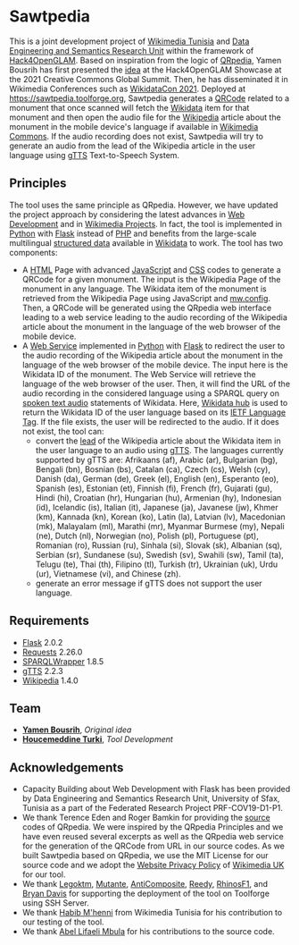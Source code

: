# Sawtpedia
This is a joint development project of [Wikimedia Tunisia](https://meta.wikimedia.org/wiki/Wikimedia_Tunisie) and [Data Engineering and Semantics Research Unit](http://www.fss.rnu.tn/eng/s3465/pages/819/DES-UNIT) within the framework of [Hack4OpenGLAM](https://hack4openglam.okf.fi/). Based on inspiration from the logic of [QRpedia](https://qrpedia.org), Yamen Bousrih has first presented the [idea](https://hack4openglam.okf.fi/tools/audioqrpedia/) at the Hack4OpenGLAM Showcase at the 2021 Creative Commons Global Summit. Then, he has disseminated it in Wikimedia Conferences such as [WikidataCon 2021](https://pretalx.com/wdcon21/talk/BPE3VZ/). Deployed at https://sawtpedia.toolforge.org, Sawtpedia generates a [QRCode](https://en.wikipedia.org/wiki/QR_code) related to a monument that once scanned will fetch the [Wikidata](https://www.wikidata.org) item for that monument and then open the audio file for the [Wikipedia](https://en.wikipedia.org) article about the monument in the mobile device's language if available in [Wikimedia Commons](https://commons.wikimedia.org). If the audio recording does not exist, Sawtpedia will try to generate an audio from the lead of the Wikipedia article in the user language using [gTTS](https://gtts.readthedocs.io/en/latest/) Text-to-Speech System.
## Principles
The tool uses the same principle as QRpedia. However, we have updated the project approach by considering the latest advances in [Web Development](https://en.wikipedia.org/wiki/Web_development) and in [Wikimedia Projects](https://en.wikipedia.org/wiki/Wikimedia_Foundation#Wikimedia_projects). In fact, the tool is implemented in [Python](https://www.python.org) with [Flask](https://en.wikipedia.org/wiki/Flask_(web_framework)) instead of [PHP](https://en.wikipedia.org/wiki/PHP) and benefits from the large-scale multilingual [structured data](https://en.wikipedia.org/wiki/Linked_data) available in [Wikidata](https://www.wikidata.org) to work. The tool has two components:
* A [HTML](https://en.wikipedia.org/wiki/HTML) Page with advanced [JavaScript](https://en.wikipedia.org/wiki/JavaScript) and [CSS](https://en.wikipedia.org/wiki/CSS) codes to generate a QRCode for a given monument. The input is the Wikipedia Page of the monument in any language. The Wikidata item of the monument is retrieved from the Wikipedia Page using JavaScript and [mw.config](https://www.mediawiki.org/wiki/Manual:Interface/JavaScript). Then, a QRCode will be generated using the QRpedia web interface leading to a web service leading to the audio recording of the Wikipedia article about the monument in the language of the web browser of the mobile device.
* A [Web Service](https://en.wikipedia.org/wiki/Web_service) implemented in [Python](https://www.python.org) with [Flask](https://en.wikipedia.org/wiki/Flask_(web_framework)) to redirect the user to the audio recording of the Wikipedia article about the monument in the language of the web browser of the mobile device. The input here is the Wikidata ID of the monument. The Web Service will retrieve the language of the web browser of the user. Then, it will find the URL of the audio recording in the considered language using a SPARQL query on [spoken text audio](https://www.wikidata.org/wiki/Property:P407) statements of Wikidata. Here, [Wikidata hub](https://hub.toolforge.org/) is used to return the Wikidata ID of the user language based on its [IETF Language Tag](https://en.wikipedia.org/wiki/IETF_language_tag). If the file exists, the user will be redirected to the audio. If it does not exist, the tool can:
  * convert the [lead](https://en.wikipedia.org/wiki/Wikipedia:Manual_of_Style/Lead_section) of the Wikipedia article about the Wikidata item in the user language to an audio using [gTTS](https://gtts.readthedocs.io/en/latest/). The languages currently supported by gTTS are: Afrikaans (af), Arabic (ar), Bulgarian (bg), Bengali (bn), Bosnian (bs), Catalan (ca), Czech (cs), Welsh (cy), Danish (da), German (de), Greek (el), English (en), Esperanto (eo), Spanish (es), Estonian (et), Finnish (fi), French (fr), Gujarati (gu), Hindi (hi), Croatian (hr), Hungarian (hu), Armenian (hy), Indonesian (id), Icelandic (is), Italian (it), Japanese (ja), Javanese (jw), Khmer (km), Kannada (kn), Korean (ko), Latin (la), Latvian (lv), Macedonian (mk), Malayalam (ml), Marathi (mr),  Myanmar Burmese (my), Nepali (ne), Dutch (nl), Norwegian (no), Polish (pl), Portuguese (pt), Romanian (ro), Russian (ru), Sinhala (si), Slovak (sk), Albanian (sq), Serbian (sr), Sundanese (su), Swedish (sv), Swahili (sw), Tamil (ta), Telugu (te), Thai (th), Filipino (tl), Turkish (tr), Ukrainian (uk), Urdu (ur), Vietnamese (vi), and Chinese (zh).
  * generate an error message if gTTS does not support the user language.
## Requirements
* [Flask](https://pypi.org/project/Flask/) 2.0.2
* [Requests](https://pypi.org/project/requests/) 2.26.0
* [SPARQLWrapper](https://pypi.org/project/SPARQLWrapper/) 1.8.5
* [gTTS](https://pypi.org/project/gTTS/) 2.2.3
* [Wikipedia](https://github.com/goldsmith/Wikipedia) 1.4.0
## Team
* **[Yamen Bousrih](https://meta.wikimedia.org/wiki/User:Yamen)**, *Original idea*
* **[Houcemeddine Turki](https://meta.wikimedia.org/wiki/User:Csisc)**, *Tool Development*
## Acknowledgements
* Capacity Building about Web Development with Flask has been provided by Data Engineering and Semantics Research Unit, University of Sfax, Tunisia as a part of the Federated Research Project PRF-COV19-D1-P1.
* We thank Terence Eden and Roger Bamkin for providing the [source](https://code.google.com/archive/p/qrwp/) codes of QRpedia. We were inspired by the QRpedia Principles and we have even reused several excerpts as well as the QRpedia web service for the generation of the QRCode from URL in our source codes. As we built Sawtpedia based on QRpedia, we use the MIT License for our source code and we adopt the [Website Privacy Policy](https://wikimedia.org.uk/wiki/Website_Privacy_Policy) of [Wikimedia UK](https://wikimedia.org.uk) for our tool.
* We thank [Legoktm](https://www.mediawiki.org/wiki/User:Legoktm), [Mutante](https://www.mediawiki.org/wiki/User:Mutante), [AntiComposite](https://en.wikipedia.org/wiki/User:AntiCompositeNumber), [Reedy](https://www.mediawiki.org/wiki/User:Reedy), [RhinosF1](https://www.mediawiki.org/wiki/User:RhinosF1), and [Bryan Davis](https://www.mediawiki.org/wiki/User:BDavis_(WMF)) for supporting the deployment of the tool on Toolforge using SSH Server.
* We thank [Habib M'henni](https://commons.wikimedia.org/wiki/User:Dyolf77) from Wikimedia Tunisia for his contribution to our testing of the tool.
* We thank [Abel Lifaeli Mbula](https://github.com/Bam92) for his contributions to the source code.
